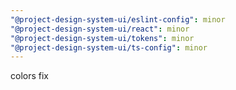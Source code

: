 ```yaml
---
"@project-design-system-ui/eslint-config": minor
"@project-design-system-ui/react": minor
"@project-design-system-ui/tokens": minor
"@project-design-system-ui/ts-config": minor
---
```


colors fix
